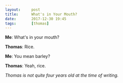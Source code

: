 ```yaml
---
layout:     post
title:      What's in Your Mouth?
date:       2017-12-30 19:45
tags:       [thomas]
---
```


**Me**: What's in your mouth?

**Thomas**: Rice.

**Me**: You mean barley?

**Thomas**: Yeah, rice.

_Thomas is not quite four years old at the time of writing._
